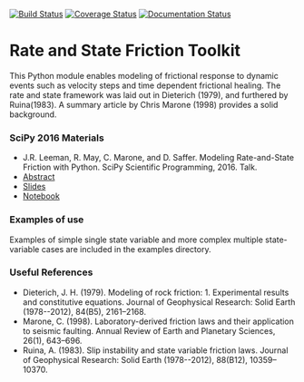 [![Build Status](https://travis-ci.org/jrleeman/rsfmodel.svg?branch=master)](https://travis-ci.org/jrleeman/rsfmodel)
[![Coverage Status](https://coveralls.io/repos/jrleeman/rsfmodel/badge.svg?branch=master&service=github)](https://coveralls.io/github/jrleeman/rsfmodel?branch=master)
[![Documentation Status](https://readthedocs.org/projects/rsfmodel/badge/?version=latest)](http://rsfmodel.readthedocs.org/en/latest/?badge=latest)

# Rate and State Friction Toolkit

This Python module enables modeling of frictional response to dynamic events
such as velocity steps and time dependent frictional healing. The rate and
state framework was laid out in Dieterich (1979), and furthered by Ruina(1983).
A summary article by Chris Marone (1998) provides a solid background.

### SciPy 2016 Materials
* J.R. Leeman, R. May, C. Marone, and D. Saffer. Modeling Rate-and-State Friction with Python. SciPy Scientific Programming, 2016. Talk.
* [Abstract](http://johnrleeman.com/pubs/2016/SciPy2016_Abstract_Leeman.html)
* [Slides](http://johnrleeman.com/pubs/2016/Leeman_SciPy_2016.pdf)
* [Notebook](http://johnrleeman.com/pubs/2016/rsf_widgets_2sv_dashboard.ipynb)

### Examples of use

Examples of simple single state variable and more complex multiple state-variable
cases are included in the examples directory.

### Useful References
- Dieterich, J. H. (1979). Modeling of rock friction: 1. Experimental results and constitutive equations. Journal of Geophysical Research: Solid Earth (1978--2012), 84(B5), 2161–2168.
- Marone, C. (1998). Laboratory-derived friction laws and their application to seismic faulting. Annual Review of Earth and Planetary Sciences, 26(1), 643–696.
- Ruina, A. (1983). Slip instability and state variable friction laws. Journal of Geophysical Research: Solid Earth (1978--2012), 88(B12), 10359–10370.
